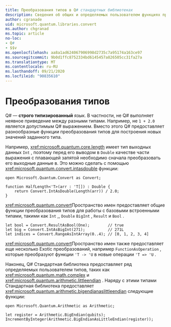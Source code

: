 ```yaml
---
title: Преобразования типов в Q# стандартных библиотеках
description: Сведения об общих и определяемых пользователем функциях преобразования типов в Q# стандартных библиотеках.
author: cgranade
uid: microsoft.quantum.libraries.convert
ms.author: chgranad
ms.topic: article
no-loc:
- Q#
- $$v
ms.openlocfilehash: aa8a1ad624067906998d2735c7a95174a163ce97
ms.sourcegitcommit: 9b0d1ffc8752334bd6145457a826505cc31fa27a
ms.translationtype: MT
ms.contentlocale: ru-RU
ms.lasthandoff: 09/21/2020
ms.locfileid: "90835610"
---
```

# <a name="type-conversions"></a>Преобразования типов #

Q# — **строго типизированный** язык.
В частности, не Q# выполняет неявное приведение между разными типами. Например, не `1 + 2.0` является допустимым Q# выражением.
Вместо этого Q# предоставляет разнообразные функции преобразования типов для построения новых значений заданного типа.

Например, <xref:microsoft.quantum.core.length> имеет тип выходных данных `Int` , поэтому перед его выводом в `Double` качестве части выражения с плавающей запятой необходимо сначала преобразовать его выходные данные в.
Это можно сделать с помощью <xref:microsoft.quantum.convert.intasdouble> функции:

```qsharp
open Microsoft.Quantum.Convert as Convert;

function HalfLength<'T>(arr : 'T[]) : Double {
    return Convert.IntAsDouble(Length(arr)) / 2.0;
}
```

<xref:microsoft.quantum.convert>Пространство имен предоставляет общие функции преобразования типов для работы с базовыми встроенными типами, такими как `Int` ,, `Double` `BigInt` , `Result` и `Bool` .

```qsharp
let bool = Convert.ResultAsBool(One);        // true
let big = Convert.IntAsBigInt(271);          // 271L
let indices = Convert.RangeAsIntArray(0..4); // [0, 1, 2, 3, 4]
```

<xref:microsoft.quantum.convert>Пространство имен также предоставляет еще несколько Exotic преобразований, например `FunctionAsOperation` , которые преобразуют функции `'T -> 'U` в новые операции `'T => 'U` .

Наконец, Q# Стандартная библиотека предоставляет ряд определяемых пользователем типов, таких как <xref:microsoft.quantum.math.complex> и <xref:microsoft.quantum.arithmetic.littleendian> .
Наряду с этими типами Стандартная библиотека предоставляет <xref:microsoft.quantum.arithmetic.bigendianaslittleendian> следующие функции:

```Q#
open Microsoft.Quantum.Arithmetic as Arithmetic;

let register = Arithmetic.BigEndian(qubits);
IncrementByInteger(Arithmetic.BigEndianAsLittleEndian(register));
```
